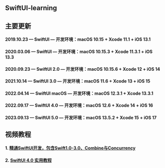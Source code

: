 ## SwiftUI-learning

## 主要更新
#### 2019.10.23 — SwiftUI — 开发环境：macOS 10.15 + Xcode 11.1 + iOS 13.1
#### 2020.03.06 — SwiftUI — 开发环境：macOS 10.15.3 + Xcode 11.3.1 + iOS 13.3
#### 2020.09.23 — SwiftUI 2.0 — 开发环境：macOS 10.15.6 + Xcode 12 + iOS 14
#### 2021.10.14 — SwiftUI 3.0 — 开发环境：macOS 11.6 + Xcode 13 + iOS 15
#### 2022.04.14 — SwiftUI macOS — 开发环境：macOS 12.3.1 + Xcode 13.3.1
#### 2022.09.17 — SwiftUI 4.0 — 开发环境：macOS 12.6 + Xcode 14 + iOS 16
#### 2023.09.13 — SwiftUI 5.0 — 开发环境：macOS 13.5.2 + Xcode 15 + iOS 17

## 视频教程
#### 1. [精通SwiftUI开发，包含Swift1.0-3.0、Combine与Concurrency](https://www.cctalk.com/m/group/90524729)
#### 2. [SwiftUI 4.0 实用教程](https://www.cctalk.com/m/group/90524237)